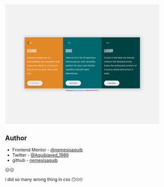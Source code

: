 
![Design preview for the single-price-grid coding challenge](./design/desktop-design.png)
## Author

- Frontend Mentor - [@nemesisaquib](https://www.frontendmentor.io/profile/nemesisaquib)
- Twitter - [@Aquibjaved_1989](https://twitter.com/Aquibjaved_1989)
- github - [nemesisaquib](https://github.com/nemesisaquib)


😑😑

i did so many wrong thing in css 😶🙄🙄